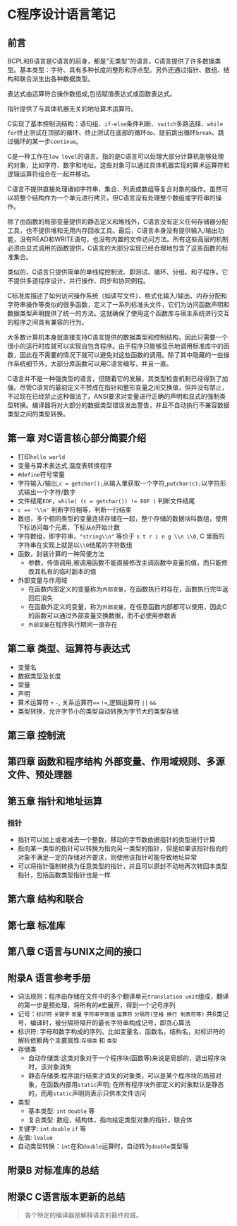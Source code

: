 # C程序设计语言笔记

## 前言

BCPL和B语言是C语言的前身，都是“无类型”的语言。C语言提供了许多数据类型。基本类型：字符、具有多种长度的整形和浮点型。另外还通过指针、数组、结构和联合派生出各种数据类型。

表达式由运算符合操作数组成,包括赋值表达式或函数表达式。

指针提供了与具体机器无关的地址算术运算符。

C实现了基本控制流结构：语句组、`if-else`条件判断、`switch`多路选择、`while for`终止测试在顶部的循环、终止测试在底部的循环`do`、提前跳出循环`break`、跳过循环的某一步`continue`。

C是一种工作在`low level`的语言。指的是C语言可以处理大部分计算机能够处理的对象，比如字符、数字和地址。这些对象可以通过具体机器实现的算术运算符和逻辑运算符组合在一起并移动。

C语言不提供直接处理诸如字符串、集合、列表或数组等复合对象的操作。虽然可以将整个结构作为一个单元进行拷贝，但C语言没有处理整个数组或字符串的操作。

除了由函数的局部变量提供的静态定义和堆栈外，C语言没有定义任何存储器分配工具，也不提供堆和无用内存回收工具。最后，C语言本身没有提供输入/输出功能，没有READ和WRITE语句，也没有内置的文件访问方法。所有这些高层的机制必须由显式调用的函数提供。C语言的大部分实现已经合理地包含了这些函数的标准集合。

类似的，C语言只提供简单的单线程控制流、即测试、循环、分组、和子程序。它不提供多道程序设计、并行操作、同步和协同例程。

C标准库描述了如何访问操作系统（如读写文件）、格式化输入/输出、内存分配和字符串操作等类似的很多函数，定义了一系列标准头文件，它们为访问函数声明和数据类型声明提供了统一的方法。这就确保了使用这个函数库与宿主系统进行交互的程序之间具有兼容的行为。

大多数计算机本身就直接支持C语言提供的数据类型和控制结构，因此只需要一个很小的运行时库就可以实现自包含程序。由于程序只能够显示地调用标准库中的函数，因此在不需要的情况下就可以避免对这些函数的调用。除了其中隐藏的一些操作系统细节外，大部分库函数可以用C语言编写，并且一直。

C语言并不是一种强类型的语言，但随着它的发展，其类型检查机制已经得到了加强。尽管C语言的最初定义不赞成在指针和整形变量之间交换值，但并没有禁止，不过现在已经禁止这种做法了。ANSI要求对变量进行正确的声明和显式的强制类型转换。编译器将对大部分的数据类型错误发出警告，并且不自动执行不兼容数据类型之间的类型转换。

## 第一章 对C语言核心部分简要介绍

- 打印`hello world`
- 变量与算术表达式,温度表转换程序
- `#define`符号常量
- 字符输入/输出,`c = getchar();`从输入里获取一个字符,`putchar(c);`以字符形式输出一个字符/数字
- 文件结尾`EOF`，`while( (c = getchar()) != EOF )` 判断文件结尾
- `c == '\\n'` 判断字符相等，判断一行结束
- 数组，多个相同类型的变量连续存储在一起，整个存储的数据块叫数组，使用下标访问每个元素，下标从`0`开始计数
- 字符数组，即字符串，`"string\\n"` 等价于 `s t r i n g \\n \\0`, C 里面的字符串在实现上就是以`\\0`结尾的字符数组
- 函数，封装计算的一种简便方法
  - 参数，传值调用,被调用函数不能直接修改主调函数中变量的值，而只能修改其私有的临时副本的值
- 外部变量与作用域
  - 在函数内部定义的变量称为`内部变量`，在函数执行时存在，函数执行完毕返回后消失
  - 在函数外定义的变量，称为`外部变量`，在任意函数内部都可以使用，因此C的函数可以通过外部变量交换数据，而不必使用参数表
  - `外部变量`在程序执行期间一直存在

## 第二章 类型、运算符与表达式

- 变量名
- 数据类型及长度
- 常量
- 声明
- 算术运算符 `+` `-`, 关系运算符`==` `!=`,逻辑运算符 `||` `&&`
- 类型转换，允许字节小的类型自动转换为字节大的类型存储

## 第三章 控制流

## 第四章 函数和程序结构 外部变量、作用域规则、多源文件、预处理器

## 第五章 指针和地址运算

### 指针

- 指针可以加上或者减去一个整数，移动的字节数依据指针的类型进行计算
- 指向某一类型的指针可以转换为指向另一类型的指针，但是如果该指针指向的对象不满足一定的存储对齐要求，则使用该指针可能导致地址异常
- 可以将指针强制转换为任意类型的指针，并且可以原封不动地再次转回本类型指针，包括函数类型指针也是一样

## 第六章 结构和联合

## 第七章 标准库

## 第八章 C语言与UNIX之间的接口

## 附录A 语言参考手册

- 词法规则：程序由存储在文件中的多个翻译单元`translation unit`组成，翻译的第一步是预处理，将所有的`#`宏展开，得到一个记号序列
- 记号：`标识符` `关键字` `常量` `字符串字面值` `运算符` `分隔符(空格 换行 制表符等)` 共6类记号，编译时，被分隔符隔开的最长字符串构成记号，即贪心算法
- 标识符: 字母和数字构成的序列。比如变量名，函数名，结构名，对标识符的解析依赖两个主要属性:`存储类` 和 `类型`
- 存储类
  - 自动存储类:这类对象对于一个程序块(函数等)来说是局部的，退出程序块时，该对象消失
  - 静态存储类:程序运行结束才消失的对象类，可以是某个程序块的局部对象，在函数内部用`static`声明; 在所有程序块外部定义的对象默认是静态的，而用`static`声明则表示只供本文件访问
- 类型
  - 基本类型: `int` `double` 等
  - 复合类型: 数组，结构体，指向给定类型对象的指针，联合体
- 关键字: `int` `double` `if` 等
- 左值: `lvalue`
- 自动类型转换：`int`在和`double`运算时，自动转为`double`类型等

## 附录B 对标准库的总结

## 附录C C语言版本更新的总结

> 各个特定的编译器是解释语言的最终权威。